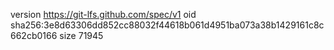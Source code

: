 version https://git-lfs.github.com/spec/v1
oid sha256:3e8d63306dd852cc88032f44618b061d4951ba073a38b1429161c8c662cb0166
size 71945
